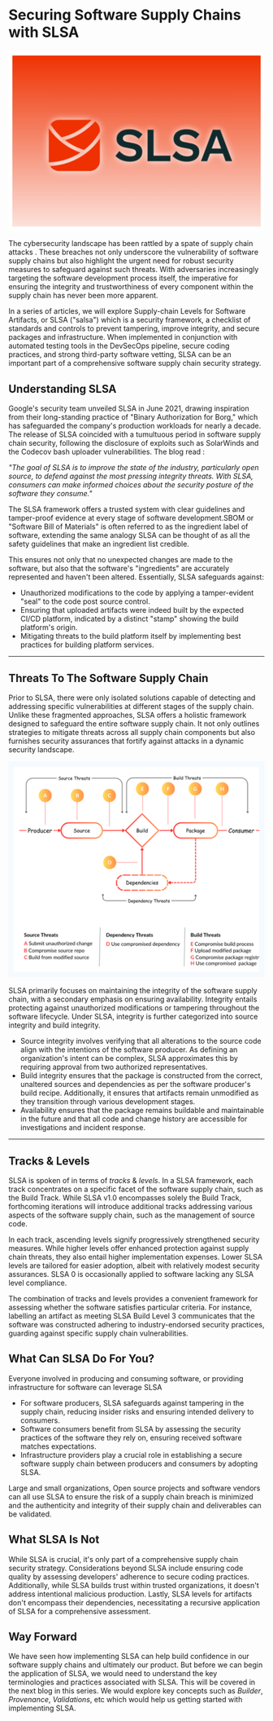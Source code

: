 # Securing Software Supply Chains with SLSA 

![SLSA Logo](/images/SLSA.svg)

The cybersecurity landscape has been rattled by a spate of supply chain attacks . These breaches not only underscore the vulnerability of software supply chains but also highlight the urgent need for robust security measures to safeguard against such threats. With adversaries increasingly targeting the software development process itself, the imperative for ensuring the integrity and trustworthiness of every component within the supply chain has never been more apparent.

In a series of articles, we will explore Supply-chain Levels for Software Artifacts, or SLSA ("salsa") which is a security framework, a checklist of standards and controls to prevent tampering, improve integrity, and secure packages and infrastructure. When implemented in conjunction with automated testing tools in the DevSecOps pipeline, secure coding practices, and strong third-party software vetting, SLSA can be an important part of a comprehensive software supply chain security strategy.

## Understanding SLSA

Google's security team unveiled SLSA in June 2021, drawing inspiration from their long-standing practice of "Binary Authorization for Borg," which has safeguarded the company's production workloads for nearly a decade. The release of SLSA coincided with a tumultuous period in software supply chain security, following the disclosure of exploits such as SolarWinds and the Codecov bash uploader vulnerabilities. The blog read :

*"The goal of SLSA is to improve the state of the industry, particularly open source, to defend against the most pressing integrity threats. With SLSA, consumers can make informed choices about the security posture of the software they consume."*

The SLSA framework offers a trusted system with clear guidelines and tamper-proof evidence at every stage of software development.SBOM or "Software Bill of Materials" is often referred to as the ingredient label of software, extending the same analogy SLSA can be thought of as all the safety guidelines that make an ingredient list credible.

This ensures not only that no unexpected changes are made to the software, but also that the software's "ingredients" are accurately represented and haven't been altered. Essentially, SLSA safeguards against:

- Unauthorized modifications to the code by applying a tamper-evident "seal" to the code post source control.
- Ensuring that uploaded artifacts were indeed built by the expected CI/CD platform, indicated by a distinct "stamp" showing the build platform's origin.
- Mitigating threats to the build platform itself by implementing best practices for building platform services.

---

## Threats To The Software Supply Chain

Prior to SLSA, there were only isolated solutions capable of detecting and addressing specific vulnerabilities at different stages of the supply chain. Unlike these fragmented approaches, SLSA offers a holistic framework designed to safeguard the entire software supply chain. It not only outlines strategies to mitigate threats across all supply chain components but also furnishes security assurances that fortify against attacks in a dynamic security landscape.

![Threats To The Software Supply Chain](/images/threat-SLSA(2).svg)

SLSA primarily focuses on maintaining the integrity of the software supply chain, with a secondary emphasis on ensuring availability. Integrity entails protecting against unauthorized modifications or tampering throughout the software lifecycle. Under SLSA, integrity is further categorized into source integrity and build integrity.

- Source integrity involves verifying that all alterations to the source code align with the intentions of the software producer. As defining an organization's intent can be complex, SLSA approximates this by requiring approval from two authorized representatives.
- Build integrity ensures that the package is constructed from the correct, unaltered sources and dependencies as per the software producer's build recipe. Additionally, it ensures that artifacts remain unmodified as they transition through various development stages.
- Availability ensures that the package remains buildable and maintainable in the future and that all code and change history are accessible for investigations and incident response.

---

## Tracks & Levels 

SLSA is spoken of in terms of *tracks* & *levels*. In a SLSA framework, each track concentrates on a specific facet of the software supply chain, such as the Build Track. While SLSA v1.0 encompasses solely the Build Track, forthcoming iterations will introduce additional tracks addressing various aspects of the software supply chain, such as the management of source code.

In each track, ascending levels signify progressively strengthened security measures. While higher levels offer enhanced protection against supply chain threats, they also entail higher implementation expenses. Lower SLSA levels are tailored for easier adoption, albeit with relatively modest security assurances. SLSA 0 is occasionally applied to software lacking any SLSA level compliance.

The combination of tracks and levels provides a convenient framework for assessing whether the software satisfies particular criteria. For instance, labelling an artifact as meeting SLSA Build Level 3 communicates that the software was constructed adhering to industry-endorsed security practices, guarding against specific supply chain vulnerabilities.


## What Can SLSA Do For You?

Everyone involved in producing and consuming software, or providing infrastructure for software can leverage SLSA 

- For software producers, SLSA safeguards against tampering in the supply chain, reducing insider risks and ensuring intended delivery to consumers.
- Software consumers benefit from SLSA by assessing the security practices of the software they rely on, ensuring received software matches expectations.
- Infrastructure providers play a crucial role in establishing a secure software supply chain between producers and consumers by adopting SLSA.

Large and small organizations, Open source projects and software vendors can all use SLSA to ensure the risk of a supply chain breach is minimized and the authenticity and integrity of their supply chain and deliverables can be validated. 

## What SLSA Is Not 

While SLSA is crucial, it's only part of a comprehensive supply chain security strategy. Considerations beyond SLSA include ensuring code quality by assessing developers' adherence to secure coding practices. Additionally, while SLSA builds trust within trusted organizations, it doesn't address intentional malicious production. Lastly, SLSA levels for artifacts don't encompass their dependencies, necessitating a recursive application of SLSA for a comprehensive assessment.

## Way Forward 

We have seen how implementing SLSA can help build confidence in our software supply chains and ultimately our product. But before we can begin the application of SLSA, we would need to understand the key terminologies and practices associated with SLSA. This will be covered in the next blog in this series. We would explore key concepts such as *Builder*, *Provenance*, *Validations*, etc which would help us getting started with implementing SLSA. 










